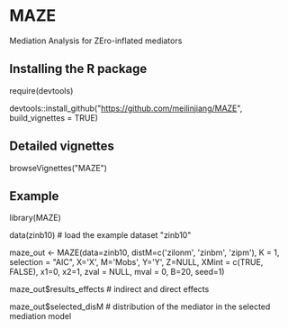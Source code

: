 # MAZE
Mediation Analysis for ZEro-inflated mediators

## Installing the R package
require(devtools)

devtools::install_github("https://github.com/meilinjiang/MAZE", 
                         build_vignettes = TRUE)

## Detailed vignettes
browseVignettes("MAZE")


## Example
library(MAZE) 

data(zinb10) # load the example dataset "zinb10"

maze_out <- MAZE(data=zinb10, 
                 distM=c('zilonm', 'zinbm', 'zipm'), 
                 K = 1,
                 selection = "AIC",
                 X='X', M='Mobs', Y='Y', Z=NULL, 
                 XMint = c(TRUE, FALSE),
                 x1=0, x2=1, zval = NULL, mval = 0,
                 B=20, seed=1)

maze_out$results_effects # indirect and direct effects

maze_out$selected_disM # distribution of the mediator in the selected mediation model
